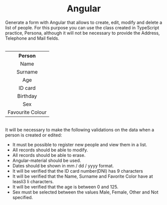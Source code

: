 
<body>
    <h1 align="center">Angular</h1>

<div>Generate a form with Angular that allows to create, edit, modify
        and delete a list of people.
        For this purpose you can use the class created in TypeScript practice, Persona,
        although it will not be necessary to provide the Address, Telephone and Mail fields.</div>


    
<!-- | Person  |
|:---:|
| Name  |
| Surname  |
|  Age |
|  ID card  |
| Birthday  |
| Sex  |
| Favourite Colour  | -->

    
<br>
    
<table align="center">
    <tr>
        <th>Person</th>
    </tr>
    <tr>
        <td align="center">Name</td>
    </tr>
    <tr>
        <td align="center">Surname</td>
    </tr>
    <tr>
        <td align="center">Age</td>
    </tr>
    <tr>
        <td align="center">ID card</td>
    </tr>
    <tr>
        <td align="center">Birthday</td>
    </tr>
    <tr>
        <td align="center">Sex</td>
    </tr>
    <tr>
        <td align="center">Favourite Colour</td>
    </tr>
</table>

<br>

<div>
        It will be necessary to make the following validations on the data when a person is created or edited:
        <ul>
            <li>It must be possible to register new people and view them in a list.</li>
            <li>All records should be able to modify.</li>
            <li>All records should be able to erase.</li>
            <li>Angular-material should be used.</li>
            <li>Dates should be shown in mm / dd / yyyy format.</li>
            <li>It will be verified that the ID card number(DNI) has 9 characters</li>
            <li>It will be verified that the Name, Surname and Favorite Color have at leasli3
        li characters.</li>
            <li>It will be verified that the age is between 0 and 125.</li>
            <li>Sex must be selected between the values ​​Male, Female, Other and Not specified.</li>
        </ul>
</div>

</body>
